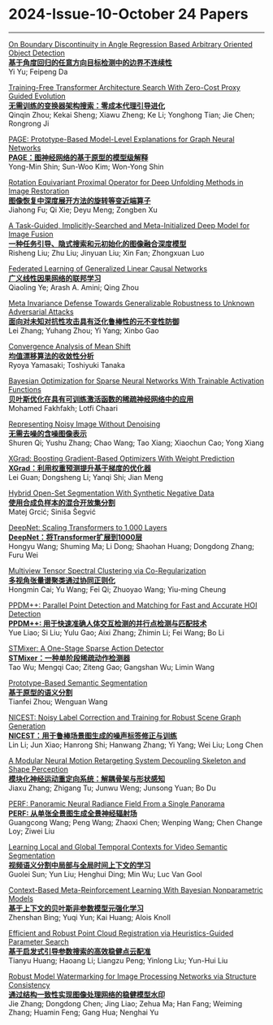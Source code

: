 # 2024-Issue-10-October 24 Papers


------



[On Boundary Discontinuity in Angle Regression Based Arbitrary Oriented Object Detection](https://ieeexplore.ieee.org/document/10475581/)  
**[基于角度回归的任意方向目标检测中的边界不连续性](https://mp.weixin.qq.com/s/Ru0axZpRVuNQEe-EM3DaYQ)**  
Yi Yu; Feipeng Da  

[Training-Free Transformer Architecture Search With Zero-Cost Proxy Guided Evolution](https://ieeexplore.ieee.org/document/10475573/)  
**[无需训练的变换器架构搜索：零成本代理引导进化](https://mp.weixin.qq.com/s/f7LpS_SV4HGOhS3tQ7BTAg)**  
Qinqin Zhou; Kekai Sheng; Xiawu Zheng; Ke Li; Yonghong Tian; Jie Chen; Rongrong Ji  

[PAGE: Prototype-Based Model-Level Explanations for Graph Neural Networks](https://ieeexplore.ieee.org/document/10475563/)  
**[PAGE：图神经网络的基于原型的模型级解释](https://mp.weixin.qq.com/s/PX_96lfHn4isiMYG98ACbQ)**  
Yong-Min Shin; Sun-Woo Kim; Won-Yong Shin  

[Rotation Equivariant Proximal Operator for Deep Unfolding Methods in Image Restoration](https://ieeexplore.ieee.org/document/10487002/)  
**[图像恢复中深度展开方法的旋转等变近端算子](https://mp.weixin.qq.com/s/qZ-Q-VJsn4kJPc44jVtUTg)**  
Jiahong Fu; Qi Xie; Deyu Meng; Zongben Xu  

[A Task-Guided, Implicitly-Searched and Meta-Initialized Deep Model for Image Fusion](https://ieeexplore.ieee.org/document/10480582/)  
**[一种任务引导、隐式搜索和元初始化的图像融合深度模型](https://mp.weixin.qq.com/s/E4NFIMaBVZwTcWZtJflL7g)**  
Risheng Liu; Zhu Liu; Jinyuan Liu; Xin Fan; Zhongxuan Luo  

[Federated Learning of Generalized Linear Causal Networks](https://ieeexplore.ieee.org/document/10480288/)  
**[广义线性因果网络的联邦学习](https://mp.weixin.qq.com/s/SUzdhn60WQ5rx0UA-G_O_w)**  
Qiaoling Ye; Arash A. Amini; Qing Zhou  

[Meta Invariance Defense Towards Generalizable Robustness to Unknown Adversarial Attacks](https://ieeexplore.ieee.org/document/10494561/)  
**[面向对未知对抗性攻击具有泛化鲁棒性的元不变性防御](https://mp.weixin.qq.com/s/bR5E9QRAStDV1qyBcMKrMg)**  
Lei Zhang; Yuhang Zhou; Yi Yang; Xinbo Gao  

[Convergence Analysis of Mean Shift](https://ieeexplore.ieee.org/document/10494563/)  
**[均值漂移算法的收敛性分析](https://mp.weixin.qq.com/s/xjfZ1kzn9qnJ8bEQ72BCuQ)**  
Ryoya Yamasaki; Toshiyuki Tanaka  

[Bayesian Optimization for Sparse Neural Networks With Trainable Activation Functions](https://ieeexplore.ieee.org/document/10496211/)  
**[贝叶斯优化在具有可训练激活函数的稀疏神经网络中的应用](https://mp.weixin.qq.com/s/0EnSZju2yADJoo-J63uOgw)**  
Mohamed Fakhfakh; Lotfi Chaari  

[Representing Noisy Image Without Denoising](https://ieeexplore.ieee.org/document/10496213/)  
**[无需去噪的含噪图像表示](https://mp.weixin.qq.com/s/MQzOW31WH1twtEnewM8NcQ)**  
Shuren Qi; Yushu Zhang; Chao Wang; Tao Xiang; Xiaochun Cao; Yong Xiang  

[XGrad: Boosting Gradient-Based Optimizers With Weight Prediction](https://ieeexplore.ieee.org/document/10496892/)  
**[XGrad：利用权重预测提升基于梯度的优化器](https://mp.weixin.qq.com/s/ILWyiuQ_VLATW-Zi3F1tSA)**  
Lei Guan; Dongsheng Li; Yanqi Shi; Jian Meng  

[Hybrid Open-Set Segmentation With Synthetic Negative Data](https://ieeexplore.ieee.org/document/10496197/)  
**[使用合成负样本的混合开放集分割](https://mp.weixin.qq.com/s/KCWwm0fRH9RQ1TuKE2O9qQ)**  
Matej Grcić; Siniša Šegvić

[DeepNet: Scaling Transformers to 1,000 Layers](https://ieeexplore.ieee.org/document/10496231/)  
**[DeepNet：将Transformer扩展到1000层](https://mp.weixin.qq.com/s/J0bx0K0gT2Pta8Jkg4PY2w)**  
Hongyu Wang; Shuming Ma; Li Dong; Shaohan Huang; Dongdong Zhang; Furu Wei  

[Multiview Tensor Spectral Clustering via Co-Regularization](https://ieeexplore.ieee.org/document/10495145/)  
**[多视角张量谱聚类通过协同正则化](https://mp.weixin.qq.com/s/SJiofdBsJBc4xufDr2UlFA)**   
Hongmin Cai; Yu Wang; Fei Qi; Zhuoyao Wang; Yiu-ming Cheung  

[PPDM++: Parallel Point Detection and Matching for Fast and Accurate HOI Detection](https://ieeexplore.ieee.org/document/10496247/)  
**[PPDM++: 用于快速准确人体交互检测的并行点检测与匹配技术](https://mp.weixin.qq.com/s/huToikFWf2sQ5g8XtoyenQ)**  
Yue Liao; Si Liu; Yulu Gao; Aixi Zhang; Zhimin Li; Fei Wang; Bo Li  

[STMixer: A One-Stage Sparse Action Detector](https://ieeexplore.ieee.org/document/10496238/)  
**[STMixer：一种单阶段稀疏动作检测器](https://mp.weixin.qq.com/s/bb4-lNkUWhWdS3Qi00sj2w)**  
Tao Wu; Mengqi Cao; Ziteng Gao; Gangshan Wu; Limin Wang  

[Prototype-Based Semantic Segmentation](https://ieeexplore.ieee.org/document/10496237/)  
**[基于原型的语义分割](https://mp.weixin.qq.com/s/f0C7Sf1l5MiFusCaC5UMxQ)**   
Tianfei Zhou; Wenguan Wang  

[NICEST: Noisy Label Correction and Training for Robust Scene Graph Generation](https://ieeexplore.ieee.org/document/10496249/)  
**[NICEST：用于鲁棒场景图生成的噪声标签修正与训练](https://mp.weixin.qq.com/s/WloTlpGes0iDxcPWcPbxSw)**   
Lin Li; Jun Xiao; Hanrong Shi; Hanwang Zhang; Yi Yang; Wei Liu; Long Chen  


[A Modular Neural Motion Retargeting System Decoupling Skeleton and Shape Perception](https://ieeexplore.ieee.org/document/10495176/)  
**[模块化神经运动重定向系统：解耦骨架与形状感知](https://mp.weixin.qq.com/s/5bdOb3lW9LgZja6Rm0ewSA)**  
Jiaxu Zhang; Zhigang Tu; Junwu Weng; Junsong Yuan; Bo Du  

[PERF: Panoramic Neural Radiance Field From a Single Panorama](https://ieeexplore.ieee.org/document/10496207/)  
**[PERF: 从单张全景图生成全景神经辐射场](https://mp.weixin.qq.com/s/oLxoruVeO3BSAbuFx-omPw)**   
Guangcong Wang; Peng Wang; Zhaoxi Chen; Wenping Wang; Chen Change Loy; Ziwei Liu 

[Learning Local and Global Temporal Contexts for Video Semantic Segmentation](https://ieeexplore.ieee.org/document/10496250/)  
**[视频语义分割中局部与全局时间上下文的学习](https://mp.weixin.qq.com/s/DWKAlatrJ2cv9ffKBFVEvA)**  
Guolei Sun; Yun Liu; Henghui Ding; Min Wu; Luc Van Gool  

[Context-Based Meta-Reinforcement Learning With Bayesian Nonparametric Models](https://ieeexplore.ieee.org/document/10495171/)  
**[基于上下文的贝叶斯非参数模型元强化学习](https://mp.weixin.qq.com/s/ivAGiOh-LLKopPEm-RxnPQ)**  
Zhenshan Bing; Yuqi Yun; Kai Huang; Alois Knoll  

[Efficient and Robust Point Cloud Registration via Heuristics-Guided Parameter Search](https://ieeexplore.ieee.org/document/10496861/)  
**[基于启发式引导参数搜索的高效稳健点云配准](https://mp.weixin.qq.com/s/ncOMwTl77cSwavlmXyFD-w)**  
Tianyu Huang; Haoang Li; Liangzu Peng; Yinlong Liu; Yun-Hui Liu  

[Robust Model Watermarking for Image Processing Networks via Structure Consistency](https://ieeexplore.ieee.org/document/10478663/)  
**[通过结构一致性实现图像处理网络的稳健模型水印](https://mp.weixin.qq.com/s/xVloeDFmaN-IEStrM6Sedg)**  
Jie Zhang; Dongdong Chen; Jing Liao; Zehua Ma; Han Fang; Weiming Zhang; Huamin Feng; Gang Hua; Nenghai Yu  
